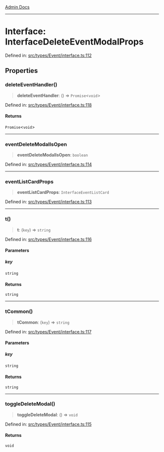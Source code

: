 [Admin Docs](/)

***

# Interface: InterfaceDeleteEventModalProps

Defined in: [src/types/Event/interface.ts:112](https://github.com/PalisadoesFoundation/talawa-admin/blob/main/src/types/Event/interface.ts#L112)

## Properties

### deleteEventHandler()

> **deleteEventHandler**: () => `Promise`\<`void`\>

Defined in: [src/types/Event/interface.ts:118](https://github.com/PalisadoesFoundation/talawa-admin/blob/main/src/types/Event/interface.ts#L118)

#### Returns

`Promise`\<`void`\>

***

### eventDeleteModalIsOpen

> **eventDeleteModalIsOpen**: `boolean`

Defined in: [src/types/Event/interface.ts:114](https://github.com/PalisadoesFoundation/talawa-admin/blob/main/src/types/Event/interface.ts#L114)

***

### eventListCardProps

> **eventListCardProps**: `InterfaceEventListCard`

Defined in: [src/types/Event/interface.ts:113](https://github.com/PalisadoesFoundation/talawa-admin/blob/main/src/types/Event/interface.ts#L113)

***

### t()

> **t**: (`key`) => `string`

Defined in: [src/types/Event/interface.ts:116](https://github.com/PalisadoesFoundation/talawa-admin/blob/main/src/types/Event/interface.ts#L116)

#### Parameters

##### key

`string`

#### Returns

`string`

***

### tCommon()

> **tCommon**: (`key`) => `string`

Defined in: [src/types/Event/interface.ts:117](https://github.com/PalisadoesFoundation/talawa-admin/blob/main/src/types/Event/interface.ts#L117)

#### Parameters

##### key

`string`

#### Returns

`string`

***

### toggleDeleteModal()

> **toggleDeleteModal**: () => `void`

Defined in: [src/types/Event/interface.ts:115](https://github.com/PalisadoesFoundation/talawa-admin/blob/main/src/types/Event/interface.ts#L115)

#### Returns

`void`
